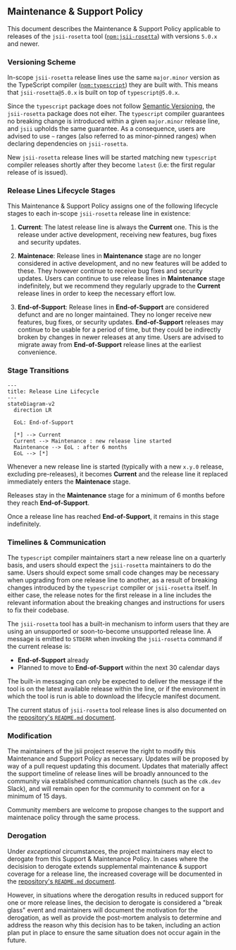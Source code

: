 ## Maintenance & Support Policy

This document describes the Maintenance & Support Policy applicable to releases
of the `jsii-rosetta` tool ([`npm:jsii-rosetta`](https://npmjs.com/packages/jsii-rosetta))
with versions `5.0.x` and newer.

### Versioning Scheme

In-scope `jsii-rosetta` release lines use the same `major.minor` version as the
TypeScript compiler ([`npm:typescript`](https://npmjs.com/packages/typescript))
they are built with. This means that `jsii-rosetta@5.0.x` is built on top of
`typescript@5.0.x`.

Since the `typescript` package does not follow [Semantic Versioning][semver],
the `jsii-rosetta` package does not eiher. The `typescript` compiler guarantees
no breaking change is introduced within a given `major.minor` release line, and
`jsii` upholds the same guarantee. As a consequence, users are advised to use
`~` ranges (also referred to as minor-pinned ranges) when declaring dependencies
on `jsii-rosetta`.

New `jsii-rosetta` release lines will be started matching new `typescript`
compiler releases shortly after they become `latest` (i.e: the first regular
release of is issued).

[semver]: https://semver.org

### Release Lines Lifecycle Stages

This Maintenance & Support Policy assigns one of the following lifecycle stages
to each in-scope `jsii-rosetta` release line in existence:

1. **Current**: The latest release line is always the **Current** one. This is
   the release under active development, receiving new features, bug fixes and
   security updates.

1. **Maintenace**: Release lines in **Maintenance** stage are no longer
   considered in active development, and no new features will be added to these.
   They however continue to receive bug fixes and security updates. Users can
   continue to use release lines in **Maintenance** stage indefinitely, but we
   recommend they regularly upgrade to the **Current** release lines in order to
   keep the necessary effort low.

1. **End-of-Support**: Release lines in **End-of-Support** are considered
   defunct and are no longer maintained. They no longer receive new features,
   bug fixes, or security updates. **End-of-Support** releases may continue to
   be usable for a period of time, but they could be indirectly broken by
   changes in newer releases at any time. Users are advised to migrate away from
   **End-of-Support** release lines at the earliest convenience.

### Stage Transitions

```mermaid
---
title: Release Line Lifecycle
---
stateDiagram-v2
  direction LR

  EoL: End-of-Support

  [*] --> Current
  Current --> Maintenance : new release line started
  Maintenance --> EoL : after 6 months
  EoL --> [*]
```

Whenever a new release line is started (typically with a new `x.y.0` release,
excluding pre-releases), it becomes **Current** and the release line it replaced
immediately enters the **Maintenace** stage.

Releases stay in the **Maintenance** stage for a minimum of 6 months before they
reach **End-of-Support**.

Once a release line has reached **End-of-Support**, it remains in this stage
indefinitely.

### Timelines & Communication

The `typescript` compiler maintainers start a new release line on a quarterly
basis, and users should expect the `jsii-rosetta` maintainers to do the same.
Users should expect some small code changes may be necessary when upgrading from
one release line to another, as a result of breaking changes introduced by the
`typescript` compiler or `jsii-rosetta` itself. In either case, the release
notes for the first release in a line includes the relevant information about
the breaking changes and instructions for users to fix their codebase.

The `jsii-rosetta` tool has a built-in mechanism to inform users that they are
using an unsupported or soon-to-become unsupported release line. A message is
emitted to `STDERR` when invoking the `jsii-rosetta` command if the current
release is:

- **End-of-Support** already
- Planned to move to **End-of-Support** within the next 30 calendar days

The built-in messaging can only be expected to deliver the message if the
tool is on the latest available release within the line, or if the environment
in which the tool is run is able to download the lifecycle manifest document.

The current status of `jsii-rosetta` tool release lines is also documented on
the [repository's `README.md` document][readme].

### Modification

The maintainers of the jsii project reserve the right to modify this Maintenance
and Support Policy as necessary. Updates will be proposed by way of a pull
request updating this document. Updates that materially affect the support
timeline of release lines will be broadly announced to the community via
established communication channels (such as the `cdk.dev` Slack), and will
remain open for the community to comment on for a minimum of 15 days.

Community members are welcome to propose changes to the support and maintenace
policy through the same process.

### Derogation

Under _exceptional_ circumstances, the project maintainers may elect to derogate
from this Support & Maintenance Policy. In cases where the decisision to
derogate extends supplemental maintenance & support coverage for a release line,
the increased coverage will be documented in the
[repository's `README.md` document][readme].

However, in situations where the derogation results in reduced support for one
or more release lines, the decision to derogate is considered a "break glass"
event and maintainers will document the motivation for the derogation, as well
as provide the post-mortem analysis to determine and address the reason
why this decision has to be taken, including an action plan put in place to
ensure the same situation does not occur again in the future.

[readme]: ./README.md
